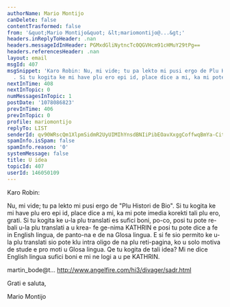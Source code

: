 ```yaml
---
authorName: Mario Montijo
canDelete: false
contentTrasformed: false
from: '&quot;Mario Montijo&quot; &lt;mariomontijo@...&gt;'
headers.inReplyToHeader: .nan
headers.messageIdInHeader: PGMxdGliNytncTc0QGVHcm91cHMuY29tPg==
headers.referencesHeader: .nan
layout: email
msgId: 407
msgSnippet: 'Karo Robin: Nu, mi vide; tu pa lekto mi pusi ergo de Plu Histori de Bio
  . Si tu kogita ke mi have plu ero epi id, place dice a mi, ka mi pote imedia korekti'
nextInTime: 408
nextInTopic: 0
numMessagesInTopic: 1
postDate: '1078086823'
prevInTime: 406
prevInTopic: 0
profile: mariomontijo
replyTo: LIST
senderId: qv90WRscQm1XlpmSidmR2UyUIMIhYnsdBNIiPibEOavXxggCoffwqBmYa-CitFPyZlj32tIeKIZY-19L6z7iBXMNFatwkqpVm0hyq2bVtw
spamInfo.isSpam: false
spamInfo.reason: '0'
systemMessage: false
title: U idea
topicId: 407
userId: 146050109
---
```


Karo Robin:

Nu, mi vide; tu pa lekto mi pusi ergo de "Plu Histori de Bio". Si tu 
kogita ke mi have plu ero epi id, place dice a mi, ka mi pote imedia 
korekti tali plu ero, grati. Si tu kogita ke u-la plu translati es 
sufici boni, po-co, posi tu pote re-bali u-la plu translati a u krea-
fe ge-nima KATHRIN e posi tu pote dice a fe in English lingua, de 
panto-na e de na Glosa lingua. E si fe sio permito ke u-la plu 
translati sio pote klu intra oligo de na plu reti-pagina, ko u solo 
motiva de stude e pro moti u Glosa lingua. Qe tu kogita de tali idea?
Mi ne dice English lingua sufici boni e mi ne logi a u pe KATHRIN.

martin_bode@t...
http://www.angelfire.com/hi3/divager/sadr.html

Grati e saluta,

Mario Montijo



